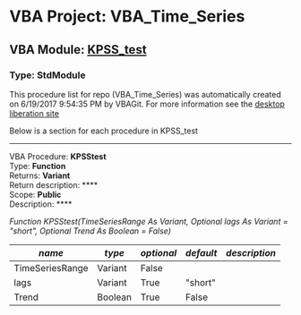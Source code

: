 # VBA Project: **VBA_Time_Series**
## VBA Module: **[KPSS_test](/scripts/KPSS_test.vba "source is here")**
### Type: StdModule  

This procedure list for repo (VBA_Time_Series) was automatically created on 6/19/2017 9:54:35 PM by VBAGit.
For more information see the [desktop liberation site](http://ramblings.mcpher.com/Home/excelquirks/drivesdk/gettinggithubready "desktop liberation")

Below is a section for each procedure in KPSS_test

---
VBA Procedure: **KPSStest**  
Type: **Function**  
Returns: **Variant**  
Return description: ****  
Scope: **Public**  
Description: ****  

*Function KPSStest(TimeSeriesRange As Variant, Optional lags As Variant = "short", Optional Trend As Boolean = False)*  

*name*|*type*|*optional*|*default*|*description*
---|---|---|---|---
TimeSeriesRange|Variant|False||
lags|Variant|True| "short"|
Trend|Boolean|True| False|
